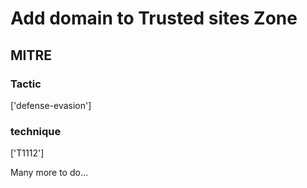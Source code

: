 # Add domain to Trusted sites Zone

## MITRE

### Tactic
['defense-evasion']

### technique
['T1112']

Many more to do...
